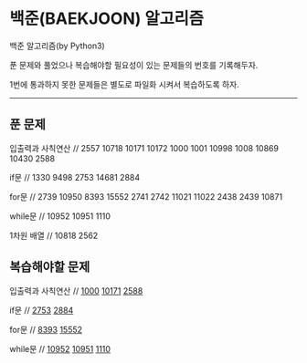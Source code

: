 # 백준(BAEKJOON) 알고리즘

백준 알고리즘(by Python3)

푼 문제와 풀었으나 복습해야할 필요성이 있는 문제들의 번호를 기록해두자.

1번에 통과하지 못한 문제들은 별도로 파일화 시켜서 복습하도록 하자.

---

## 푼 문제

입출력과 사칙연산 // 2557 10718 10171 10172 1000 1001 10998 1008 10869 10430 2588

if문 // 1330 9498 2753 14681 2884

for문 // 2739 10950 8393 15552 2741 2742 11021 11022 2438 2439 10871

while문 // 10952 10951 1110

1차원 배열 // 10818 2562

## 복습해야할 문제

입출력과 사칙연산 // [1000](https://www.acmicpc.net/problem/1330 "A+B알고리즘")
[10171](https://www.acmicpc.net/problem/10171 "고양이 알고리즘")
[2588](https://www.acmicpc.net/problem/1330 "곱셈 알고리즘")

if문 // [2753](https://www.acmicpc.net/problem/2753 "윤년 알고리즘")
[2884](https://www.acmicpc.net/problem/2884 "알람 시계 알고리즘")

for문 // [8393](https://www.acmicpc.net/problem/8393 "합 알고리즘")
[15552](https://www.acmicpc.net/problem/15552 "빠른 A+B 알고리즘")

while문 // [10952](https://www.acmicpc.net/problem/10952 "A+B -5 알고리즘")
[10951](https://www.acmicpc.net/problem/10951 "A+B -4 알고리즘(EOFError)")
[1110](https://www.acmicpc.net/problem/1110 "더하기 사이클 알고리즘")
